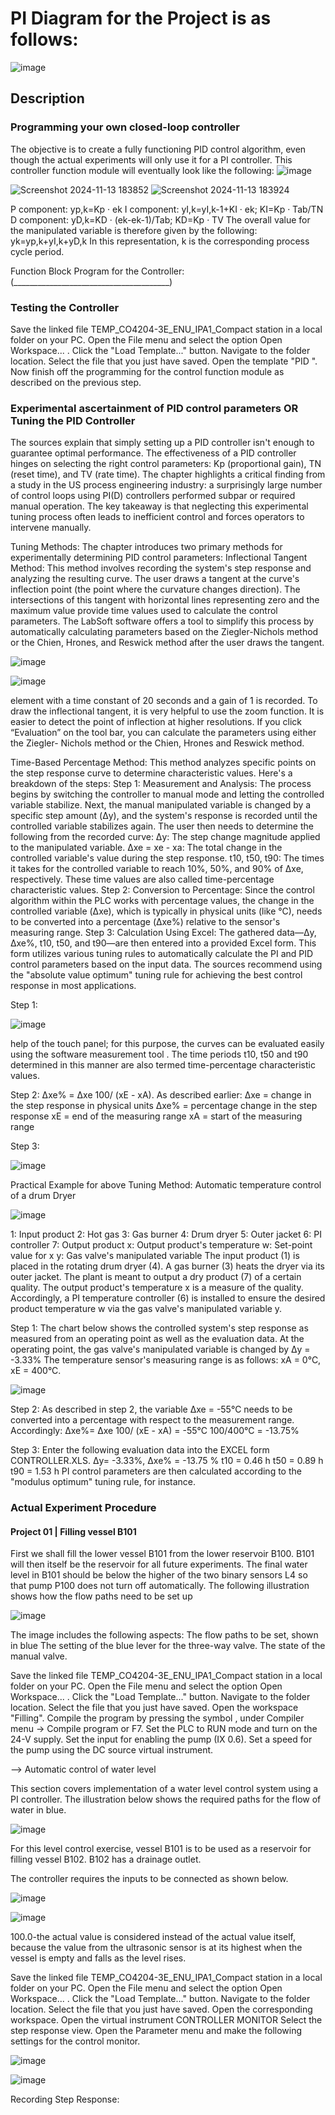 # PI Diagram for the Project is as follows:
![image](https://github.com/user-attachments/assets/fa9d0203-39ae-4a3d-a39a-b7ce7170303b)

## Description

### Programming your own closed-loop controller

The objective is to create a fully functioning PID control algorithm, even though the actual
experiments will only use it for a PI controller. This controller function module will eventually look like
the following:
![image](https://github.com/user-attachments/assets/d0e052a0-65b8-4e6c-a3c7-136db8ea948a)

![Screenshot 2024-11-13 183852](https://github.com/user-attachments/assets/ff705f90-d6d0-472d-baab-1d4296c1eef0)
![Screenshot 2024-11-13 183924](https://github.com/user-attachments/assets/7c1cdc2e-eeb6-4132-9ece-3c61b540454d)

P component: yp,k=Kp · ek
I component: yI,k=yI,k-1+KI · ek; KI=Kp · Tab/TN
D component: yD,k=KD · (ek-ek-1)/Tab; KD=Kp · TV
The overall value for the manipulated variable is therefore given by the following: yk=yp,k+yI,k+yD,k
In this representation, k is the corresponding process cycle period.

Function Block Program for the Controller:
(_______________________________________)

### Testing the Controller

Save the linked file TEMP_CO4204-3E_ENU_IPA1_Compact station in a local folder on
your PC.
Open the File menu and select the option Open Workspace... .
Click the "Load Template..." button.
Navigate to the folder location.
Select the file that you just have saved.
Open the template "PID ".
Now finish off the programming for the control function module as described on the
previous step.

### Experimental ascertainment of PID control parameters OR Tuning the PID Controller

The sources explain that simply setting up a PID controller isn't enough to guarantee optimal performance. The effectiveness of a PID controller hinges on selecting the right control parameters: Kp (proportional gain), TN (reset time), and TV (rate time). The chapter highlights a critical finding from a study in the US process engineering industry: a surprisingly large number of control loops using PI(D) controllers performed subpar or required manual operation. The key takeaway is that neglecting this experimental tuning process often leads to inefficient control and forces operators to intervene manually.

Tuning Methods:
The chapter introduces two primary methods for experimentally determining PID control parameters:
Inflectional Tangent Method:
This method involves recording the system's step response and analyzing the resulting curve.
The user draws a tangent at the curve's inflection point (the point where the curvature changes direction).
The intersections of this tangent with horizontal lines representing zero and the maximum value provide time values used to calculate the control parameters.
The LabSoft software offers a tool to simplify this process by automatically calculating parameters based on the Ziegler-Nichols method or the Chien, Hrones, and Reswick method after the user draws the tangent.

![image](https://github.com/user-attachments/assets/ff80009b-4f2f-4ae0-b32e-5be6ad1ea427)

![image](https://github.com/user-attachments/assets/37474d96-f84f-481e-aa85-3a85604bb410)

element with a time constant of 20 seconds and a gain of 1 is recorded.
To draw the inflectional tangent, it is very helpful to use the zoom function. It is easier to detect the
point of inflection at higher resolutions.
If you click “Evaluation” on the tool bar, you can calculate the parameters using either the Ziegler-
Nichols method or the Chien, Hrones and Reswick method.

Time-Based Percentage Method:
This method analyzes specific points on the step response curve to determine characteristic values. Here's a breakdown of the steps:
Step 1: Measurement and Analysis: The process begins by switching the controller to manual mode and letting the controlled variable stabilize. Next, the manual manipulated variable is changed by a specific step amount (Δy), and the system's response is recorded until the controlled variable stabilizes again. The user then needs to determine the following from the recorded curve:
Δy: The step change magnitude applied to the manipulated variable.
Δxe = xe - xa: The total change in the controlled variable's value during the step response.
t10, t50, t90: The times it takes for the controlled variable to reach 10%, 50%, and 90% of Δxe, respectively. These time values are also called time-percentage characteristic values.
Step 2: Conversion to Percentage: Since the control algorithm within the PLC works with percentage values, the change in the controlled variable (Δxe), which is typically in physical units (like °C), needs to be converted into a percentage (Δxe%) relative to the sensor's measuring range.
Step 3: Calculation Using Excel: The gathered data—Δy, Δxe%, t10, t50, and t90—are then entered into a provided Excel form. This form utilizes various tuning rules to automatically calculate the PI and PID control parameters based on the input data. The sources recommend using the "absolute value optimum" tuning rule for achieving the best control response in most applications.

Step 1: 

![image](https://github.com/user-attachments/assets/c42582a2-dd00-420e-8651-657eb0c02dad)

help of the touch panel; for this purpose, the curves can be evaluated easily using the software
measurement tool . The time periods t10, t50 and t90 determined in this manner are also termed
time-percentage characteristic values.

Step 2:
Δxe% = Δxe 100/ (xE - xA).
As described earlier:
Δxe = change in the step response in physical units
Δxe% = percentage change in the step response
xE = end of the measuring range
xA = start of the measuring range

Step 3:

![image](https://github.com/user-attachments/assets/fd8ddd85-296f-4661-91e5-08af0d207ef5)

Practical Example for above Tuning Method:
Automatic temperature control of a drum Dryer

![image](https://github.com/user-attachments/assets/54b55561-380e-46b9-a540-65023ceea523)

1: Input product
2: Hot gas
3: Gas burner
4: Drum dryer
5: Outer jacket
6: PI controller
7: Output product
x: Output product's temperature
w: Set-point value for x
y: Gas valve's manipulated variable
The input product (1) is placed in the rotating drum dryer (4). A gas burner (3) heats the dryer via its
outer jacket. The plant is meant to output a dry product (7) of a certain quality. The output product's
temperature x is a measure of the quality. Accordingly, a PI temperature controller (6) is installed to
ensure the desired product temperature w via the gas valve's manipulated variable y.

Step 1:
The chart below shows the controlled system's step response as measured from an operating point
as well as the evaluation data. At the operating point, the gas valve's manipulated variable is
changed by
Δy = -3.33%
The temperature sensor's measuring range is as follows:
xA = 0°C,
xE = 400°C.

![image](https://github.com/user-attachments/assets/2029a9ab-7703-47c6-9389-465ffce8de04)

Step 2:
As described in step 2, the variable Δxe = -55°C needs to be converted into a percentage with
respect to the measurement range. Accordingly:
Δxe%= Δxe 100/ (xE - xA) = -55°C 100/400°C = -13.75%

Step 3:
Enter the following evaluation data into the EXCEL form CONTROLLER.XLS.
Δy= -3.33%,
Δxe% = -13.75 %
t10 = 0.46 h
t50 = 0.89 h
t90 = 1.53 h
PI control parameters are then calculated according to the "modulus optimum" tuning rule, for
instance.

### Actual Experiment Procedure

#### Project 01 | Filling vessel B101

First we shall fill the lower vessel B101 from the lower reservoir B100. B101 will then itself be the
reservoir for all future experiments. The final water level in B101 should be below the higher of the
two binary sensors L4 so that pump P100 does not turn off automatically.
The following illustration shows how the flow paths need to be set up

![image](https://github.com/user-attachments/assets/4449ae4e-f820-4c2a-bb79-8f72280fd06b)

The image includes the following aspects:
The flow paths to be set, shown in blue
The setting of the blue lever for the three-way valve.
The state of the manual valve.

Save the linked file TEMP_CO4204-3E_ENU_IPA1_Compact station in a local folder on
your PC.
Open the File menu and select the option Open Workspace... .
Click the "Load Template..." button.
Navigate to the folder location.
Select the file that you just have saved.
Open the workspace "Filling".
Compile the program by pressing the symbol , under Compiler menu → Compile
program or F7.
Set the PLC to RUN mode and turn on the 24-V supply.
Set the input for enabling the pump (IX 0.6).
Set a speed for the pump using the DC source virtual instrument.

--> Automatic control of water level

This section covers implementation of a water level control system using a PI controller.
The illustration below shows the required paths for the flow of water in blue.


![image](https://github.com/user-attachments/assets/6a6c317e-bc53-48bf-964c-26213d66fec4)

For this level control exercise, vessel B101 is to be used as a reservoir for filling vessel B102. B102
has a drainage outlet.

The controller requires the inputs to be connected as shown below.


![image](https://github.com/user-attachments/assets/c4d37df2-5c83-41ea-ad6a-edd4829f5d37)


![image](https://github.com/user-attachments/assets/c9db9a82-4d46-4bd9-bdc4-19a41e6c5ab1)

100.0-the actual value is considered instead of the actual value itself, because the value from
the ultrasonic sensor is at its highest when the vessel is empty and falls as the level rises.

Save the linked file TEMP_CO4204-3E_ENU_IPA1_Compact station in a local folder on
your PC.
Open the File menu and select the option Open Workspace... .
Click the "Load Template..." button.
Navigate to the folder location.
Select the file that you just have saved.
Open the corresponding workspace.
Open the virtual instrument CONTROLLER MONITOR
Select the step response view.
Open the Parameter menu and make the following settings for the control monitor.


![image](https://github.com/user-attachments/assets/a60d8de7-f433-4473-9969-ecc06413155a)


![image](https://github.com/user-attachments/assets/6269e0ab-549f-49e0-80b0-ba94fbf1d1e7)

Recording Step Response:
